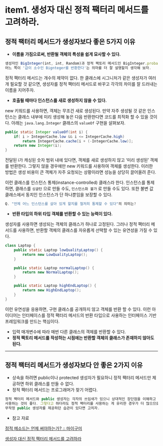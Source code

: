 # item1. 생성자 대신 정적 팩터리 메서드를 고려하라.

## **정적 팩터리 메서드가 생성자보다 좋은 5가지 이유**

* **이름을 가짐으로써, 반환될 객체의 특성을 쉽게 묘사할 수 있다.**

```jsx
생성자인 BigInteger(int, int, Random)과 정적 팩토리 메서드인 BigInteger.probablePrime 중
어느 쪽이 '값이 소수인 Bignteger를 반환한다'는 의마를 더 잘 설명할지 생각해 보자.
```

정적 팩터리 메서드는 개수의 제약이 없다. 한 클래스에 시그니처가 같은 생성자가 여러 개 필요할 것 같으면, 생성자를 정적 팩터리 메서드로 바꾸고 각각의 차이를 잘 드러내는 이름을 지어주자.

* **호출될 때마다 인스턴스를 새로 생성하지 않을 수 있다.**

new 키워드를 사용하면, 객체는 무조건 새로 생성된다. 만약 자주 생성될 것 같은 인스턴스는 클래스 내부에 미리 생성해 놓은 다음 반환한다면 코드를 최적화 할 수 있을 것이다. 아래는 `java.lang.Integer` 클래스의 `valueOf` 구현을 살펴보자.

```java
public static Integer valueOf(int i) {
	if( i > IntegerCache.low && i <= IntegerCache.high)
		return IntegerCache.cache[i + (-IntegerCache.low)];
	return new Integer(i);
}
```

전달된 i가 캐싱된 숫자 범위 내에 있다면, 객체를 새로 생성하지 않고 ‘미리 생성된’ 객체를 반환한다. 그렇지 않을 경우에만 new 키워드를 사용하여 객체를 생성한다. 이러한 방법은 생성 비용이 큰 객체가 자주 요청되는 상황이라면 성능을 상당히 끌어올려 준다.

이런 클래스를 인스턴스 통제(instance-controlled) 클래스라 한다. 인스턴스를 통제하면, 클래스를 `싱글턴` 으로 만들 수도, `인스턴스화 불가` 로 만들 수도 있다. 또한 불변 값 클래스에서 동치인 인스턴스가 단 하나뿐임을 보장할 수 있다.

```java
Q. "언제 어느 인스턴스를 살아 있게 할지를 철저히 통제할 수 있다"의 의미는?
```

* **반환 타입의 하위 타입 객체를 반환할 수 있는 능력이 있다.**

생성자를 사용하면 생성되는 객체의 클래스가 하나로 고정된다. 그러나 정적 팩터리 메서드를 사용하면, 반환할 객체의 클래스를 자유롭게 선택할 수 있는 유연성을 가질 수 있다.

```java
class Laptop {
	public static Laptop lowQualityLaptop() {
		return new LowQualityLaptop();
	}

	public static Laptop normalLaptop() {
		return new NormalLaptop();
	}

	public static Laptop highEndLaptop() {
		return new HighEndLaptop();
	}
}
```

이런 유연성을 응용하면, 구현 클래스를 공개하지 않고 객체를 반환 할 수 있다. 이런 아이디어는 인터페이스를 정적 팩터리 메서드의 반환 타입으로 사용하는 인터페이스 기반 프레임워크를 만드는 핵심이다.

* 입력 매개변수에 따라 매번 다른 클래스의 객체를 반환할 수 있다.
* **정적 팩토리 메서드를 작성하는 시점에는 반환할 객체의 클래스가 존재하지 않아도 된다.**

***

## **정적 팩터리 메서드가 생성자보다 안 좋은 2가지 이유**

* 상속을 하려면 public이나 protected 생성자가 필요하니 정적 팩터리 메서드만 제공하면 하위 클래스를 만들 수 없다.
* 정적 팩터리 메서드는 프로그래머가 찾기 어렵다.

```jsx
정적 팩터리 메서드와 public 생성자는 각자의 쓰임새가 있으니 상대적인 장단점을 이해하고
사용하는 것이 좋다. 그렇다고 하더라도 정적 팩터리를 사용하는 게 유리한 경우가 더 많으므로 
무작정 public 생성자를 제공하던 습관이 있다면 고치자. 
```

* 참고 자료

[정적 메소드는 언제 써야하는가? :: 마이구미](https://mygumi.tistory.com/253)

[생성자 대신 정적 팩터리 메서드를 고려하라](https://hudi.blog/effective-java-static-factory-method/)
